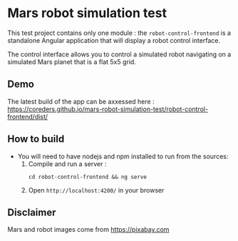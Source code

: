 # Mars robot simulation test

This test project contains only one module : the `robot-control-frontend` is a standalone Angular application that will display a robot control interface.   

The control interface allows you to control a simulated robot navigating on a simulated Mars planet that is a flat 5x5 grid.

## Demo
The latest build of the app can be axxessed here : 
https://coreders.github.io/mars-robot-simulation-test/robot-control-frontend/dist/

## How to build 
* You will need to have nodejs and npm installed to run from the sources: 
    1. Compile and run a server :
        ```
        cd robot-control-frontend && ng serve 
        ``` 
    2. Open `http://localhost:4200/` in your browser
    
    
## Disclaimer
Mars and robot images come from https://pixabay.com 